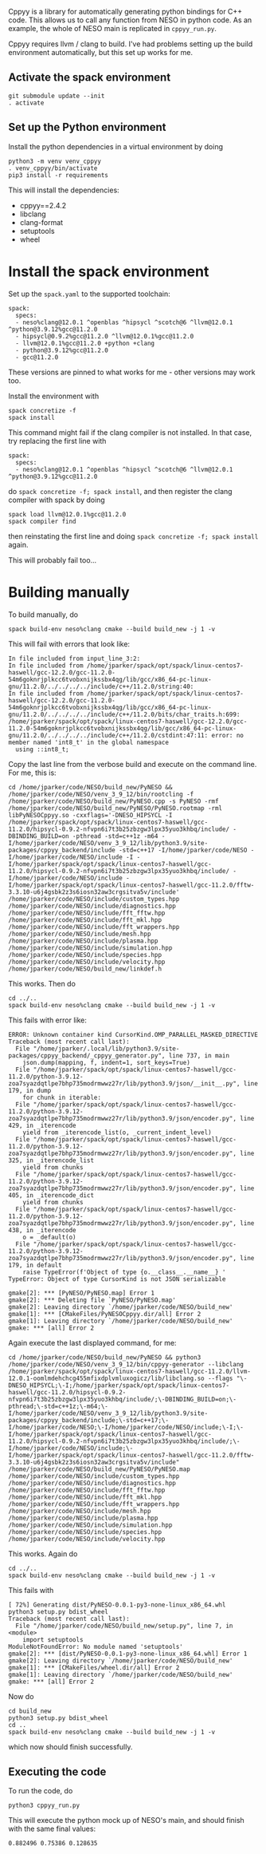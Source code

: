 Cppyy is a library for automatically generating python bindings for C++ code. This allows us to call any function from NESO in python code.
As an example, the whole of NESO main is replicated in `cppyy_run.py`.

Cppyy requires llvm / clang to build. I've had problems setting up the build
environment automatically, but this set up works for me.

## Activate the spack environment

```
git submodule update --init
. activate
```

## Set up the Python environment

Install the python dependencies in a virtual environment by doing

```
python3 -m venv venv_cppyy
. venv_cppyy/bin/activate
pip3 install -r requirements
```

This will install the dependencies:

* cppyy==2.4.2
* libclang
* clang-format
* setuptools
* wheel

# Install the spack environment

Set up the `spack.yaml` to the supported toolchain:

```
spack:
  specs:
  - neso%clang@12.0.1 ^openblas ^hipsycl ^scotch@6 ^llvm@12.0.1 ^python@3.9.12%gcc@11.2.0
  - hipsycl@0.9.2%gcc@11.2.0 ^llvm@12.0.1%gcc@11.2.0
  - llvm@12.0.1%gcc@11.2.0 +python +clang
  - python@3.9.12%gcc@11.2.0
  - gcc@11.2.0
```

These versions are pinned to what works for me - other versions may work too.

Install the environment with

```
spack concretize -f
spack install
```

This command might fail if the clang compiler is not installed. 
In that case, try replacing the first line with

```
spack:
  specs:
  - neso%clang@12.0.1 ^openblas ^hipsycl ^scotch@6 ^llvm@12.0.1 ^python@3.9.12%gcc@11.2.0
```

do `spack concretize -f; spack install`, and then register the clang compiler with spack by doing

```
spack load llvm@12.0.1%gcc@11.2.0
spack compiler find
```

then reinstating the first line and doing `spack concretize -f; spack install` again.

This will probably fail too... 

# Building manually

To build manually, do 

```
spack build-env neso%clang cmake --build build_new -j 1 -v
```

This will fail with errors that look like:
```
In file included from input_line_3:2:
In file included from /home/jparker/spack/opt/spack/linux-centos7-haswell/gcc-12.2.0/gcc-11.2.0-54m6goknrjplkcc6tvobxnijkssbx4qg/lib/gcc/x86_64-pc-linux-gnu/11.2.0/../../../../include/c++/11.2.0/string:40:
In file included from /home/jparker/spack/opt/spack/linux-centos7-haswell/gcc-12.2.0/gcc-11.2.0-54m6goknrjplkcc6tvobxnijkssbx4qg/lib/gcc/x86_64-pc-linux-gnu/11.2.0/../../../../include/c++/11.2.0/bits/char_traits.h:699:
/home/jparker/spack/opt/spack/linux-centos7-haswell/gcc-12.2.0/gcc-11.2.0-54m6goknrjplkcc6tvobxnijkssbx4qg/lib/gcc/x86_64-pc-linux-gnu/11.2.0/../../../../include/c++/11.2.0/cstdint:47:11: error: no member named 'int8_t' in the global namespace
  using ::int8_t;
```

Copy the last line from the verbose build and execute on the command line.
For me, this is:
```
cd /home/jparker/code/NESO/build_new/PyNESO && /home/jparker/code/NESO/venv_3_9_12/bin/rootcling -f /home/jparker/code/NESO/build_new/PyNESO.cpp -s PyNESO -rmf /home/jparker/code/NESO/build_new/PyNESO/PyNESO.rootmap -rml libPyNESOCppyy.so -cxxflags='-DNESO_HIPSYCL -I /home/jparker/spack/opt/spack/linux-centos7-haswell/gcc-11.2.0/hipsycl-0.9.2-nfvpn6i7t3b25zbzgw3lpx35yuo3khbq/include/ -DBINDING_BUILD=on -pthread -std=c++1z -m64 -I/home/jparker/code/NESO/venv_3_9_12/lib/python3.9/site-packages/cppyy_backend/include -std=c++17 -I/home/jparker/code/NESO -I/home/jparker/code/NESO/include -I -I/home/jparker/spack/opt/spack/linux-centos7-haswell/gcc-11.2.0/hipsycl-0.9.2-nfvpn6i7t3b25zbzgw3lpx35yuo3khbq/include/ -I/home/jparker/code/NESO/include -I/home/jparker/spack/opt/spack/linux-centos7-haswell/gcc-11.2.0/fftw-3.3.10-u6j4gsbk2z3s6iosn32aw3crgsitva5v/include' /home/jparker/code/NESO/include/custom_types.hpp /home/jparker/code/NESO/include/diagnostics.hpp /home/jparker/code/NESO/include/fft_fftw.hpp /home/jparker/code/NESO/include/fft_mkl.hpp /home/jparker/code/NESO/include/fft_wrappers.hpp /home/jparker/code/NESO/include/mesh.hpp /home/jparker/code/NESO/include/plasma.hpp /home/jparker/code/NESO/include/simulation.hpp /home/jparker/code/NESO/include/species.hpp /home/jparker/code/NESO/include/velocity.hpp /home/jparker/code/NESO/build_new/linkdef.h
```

This works. Then do

```
cd ../..
spack build-env neso%clang cmake --build build_new -j 1 -v
```

This fails with error like:

```
ERROR: Unknown container kind CursorKind.OMP_PARALLEL_MASKED_DIRECTIVE
Traceback (most recent call last):
  File "/home/jparker/.local/lib/python3.9/site-packages/cppyy_backend/_cppyy_generator.py", line 737, in main
    json.dump(mapping, f, indent=1, sort_keys=True)
  File "/home/jparker/spack/opt/spack/linux-centos7-haswell/gcc-11.2.0/python-3.9.12-zoa7syazdqtlpe7bhp735modrmwwz27r/lib/python3.9/json/__init__.py", line 179, in dump
    for chunk in iterable:
  File "/home/jparker/spack/opt/spack/linux-centos7-haswell/gcc-11.2.0/python-3.9.12-zoa7syazdqtlpe7bhp735modrmwwz27r/lib/python3.9/json/encoder.py", line 429, in _iterencode
    yield from _iterencode_list(o, _current_indent_level)
  File "/home/jparker/spack/opt/spack/linux-centos7-haswell/gcc-11.2.0/python-3.9.12-zoa7syazdqtlpe7bhp735modrmwwz27r/lib/python3.9/json/encoder.py", line 325, in _iterencode_list
    yield from chunks
  File "/home/jparker/spack/opt/spack/linux-centos7-haswell/gcc-11.2.0/python-3.9.12-zoa7syazdqtlpe7bhp735modrmwwz27r/lib/python3.9/json/encoder.py", line 405, in _iterencode_dict
    yield from chunks
  File "/home/jparker/spack/opt/spack/linux-centos7-haswell/gcc-11.2.0/python-3.9.12-zoa7syazdqtlpe7bhp735modrmwwz27r/lib/python3.9/json/encoder.py", line 438, in _iterencode
    o = _default(o)
  File "/home/jparker/spack/opt/spack/linux-centos7-haswell/gcc-11.2.0/python-3.9.12-zoa7syazdqtlpe7bhp735modrmwwz27r/lib/python3.9/json/encoder.py", line 179, in default
    raise TypeError(f'Object of type {o.__class__.__name__} '
TypeError: Object of type CursorKind is not JSON serializable

gmake[2]: *** [PyNESO/PyNESO.map] Error 1
gmake[2]: *** Deleting file `PyNESO/PyNESO.map'
gmake[2]: Leaving directory `/home/jparker/code/NESO/build_new'
gmake[1]: *** [CMakeFiles/PyNESOCppyy.dir/all] Error 2
gmake[1]: Leaving directory `/home/jparker/code/NESO/build_new'
gmake: *** [all] Error 2
```

Again execute the last displayed command, for me:

```
cd /home/jparker/code/NESO/build_new/PyNESO && python3 /home/jparker/code/NESO/venv_3_9_12/bin/cppyy-generator --libclang /home/jparker/spack/opt/spack/linux-centos7-haswell/gcc-11.2.0/llvm-12.0.1-oomlmdehchcg455mfixdplvmluxogicz/lib/libclang.so --flags "\-DNESO_HIPSYCL;\-I;/home/jparker/spack/opt/spack/linux-centos7-haswell/gcc-11.2.0/hipsycl-0.9.2-nfvpn6i7t3b25zbzgw3lpx35yuo3khbq/include/;\-DBINDING_BUILD=on;\-pthread;\-std=c++1z;\-m64;\-I/home/jparker/code/NESO/venv_3_9_12/lib/python3.9/site-packages/cppyy_backend/include;\-std=c++17;\-I/home/jparker/code/NESO;\-I/home/jparker/code/NESO/include;\-I;\-I/home/jparker/spack/opt/spack/linux-centos7-haswell/gcc-11.2.0/hipsycl-0.9.2-nfvpn6i7t3b25zbzgw3lpx35yuo3khbq/include/;\-I/home/jparker/code/NESO/include;\-I/home/jparker/spack/opt/spack/linux-centos7-haswell/gcc-11.2.0/fftw-3.3.10-u6j4gsbk2z3s6iosn32aw3crgsitva5v/include" /home/jparker/code/NESO/build_new/PyNESO/PyNESO.map /home/jparker/code/NESO/include/custom_types.hpp /home/jparker/code/NESO/include/diagnostics.hpp /home/jparker/code/NESO/include/fft_fftw.hpp /home/jparker/code/NESO/include/fft_mkl.hpp /home/jparker/code/NESO/include/fft_wrappers.hpp /home/jparker/code/NESO/include/mesh.hpp /home/jparker/code/NESO/include/plasma.hpp /home/jparker/code/NESO/include/simulation.hpp /home/jparker/code/NESO/include/species.hpp /home/jparker/code/NESO/include/velocity.hpp
```

This works. Again do

```
cd ../..
spack build-env neso%clang cmake --build build_new -j 1 -v
```

This fails with

```
[ 72%] Generating dist/PyNESO-0.0.1-py3-none-linux_x86_64.whl
python3 setup.py bdist_wheel
Traceback (most recent call last):
  File "/home/jparker/code/NESO/build_new/setup.py", line 7, in <module>
    import setuptools
ModuleNotFoundError: No module named 'setuptools'
gmake[2]: *** [dist/PyNESO-0.0.1-py3-none-linux_x86_64.whl] Error 1
gmake[2]: Leaving directory `/home/jparker/code/NESO/build_new'
gmake[1]: *** [CMakeFiles/wheel.dir/all] Error 2
gmake[1]: Leaving directory `/home/jparker/code/NESO/build_new'
gmake: *** [all] Error 2
```

Now do

```
cd build_new
python3 setup.py bdist_wheel
cd ..
spack build-env neso%clang cmake --build build_new -j 1 -v
```

which now should finish successfully.

## Executing the code

To run the code, do

```
python3 cppyy_run.py
```

This will execute the python mock up of NESO's main, and should finish with the same final values:

```
0.882496 0.75386 0.128635
```
